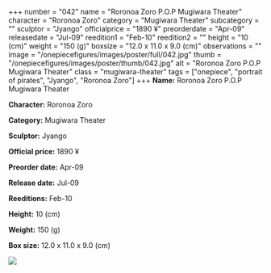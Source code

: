 +++
number = "042"
name = "Roronoa Zoro P.O.P Mugiwara Theater"
character = "Roronoa Zoro"
category = "Mugiwara Theater"
subcategory = ""
sculptor = "Jyango"
officialprice = "1890 ¥"
preorderdate = "Apr-09"
releasedate = "Jul-09"
reedition1 = "Feb-10"
reedition2 = ""
height = "10 (cm)"
weight = "150 (g)"
boxsize = "12.0 x 11.0 x 9.0 (cm)"
observations = ""
image = "/onepiecefigures/images/poster/full/042.jpg"
thumb = "/onepiecefigures/images/poster/thumb/042.jpg"
alt = "Roronoa Zoro P.O.P Mugiwara Theater"
class = "mugiwara-theater"
tags = ["onepiece", "portrait of pirates", "Jyango", "Roronoa Zoro"]
+++
**Name:** Roronoa Zoro P.O.P Mugiwara Theater

**Character:** Roronoa Zoro

**Category:** Mugiwara Theater 

**Sculptor:** Jyango

**Official price:** 1890 ¥

**Preorder date:** Apr-09

**Release date:** Jul-09

**Reeditions:** Feb-10

**Height:** 10 (cm)

**Weight:** 150 (g)

**Box size:** 12.0 x 11.0 x 9.0 (cm)

<img src="/onepiecefigures/images/poster/thumb/042.jpg">